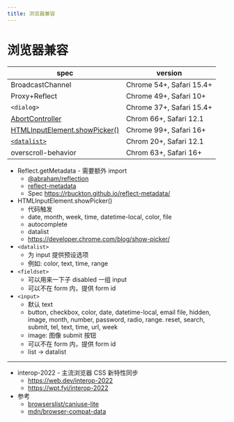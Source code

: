 ```yaml
---
title: 浏览器兼容
---
```


# 浏览器兼容

| spec                            | version                  |
| ------------------------------- | ------------------------ |
| BroadcastChannel                | Chrome 54+, Safari 15.4+ |
| Proxy+Reflect                   | Chrome 49+, Safari 10+   |
| `<dialog>`                      | Chrome 37+, Safari 15.4+ |
| [AbortController]               | Chrom 66+, Safari 12.1   |
| [HTMLInputElement.showPicker()] | Chrome 99+, Safari 16+   |
| [`<datalist>`]                  | Chrom 20+, Safari 12.1   |
| overscroll-behavior             | Chrom 63+, Safari 16+    |

- Reflect.getMetadata - 需要额外 import
  - [@abraham/reflection](https://github.com/abraham/reflection)
  - [reflect-metadata](https://github.com/rbuckton/reflect-metadata)
  - Spec https://rbuckton.github.io/reflect-metadata/
- HTMLInputElement.showPicker()
  - 代码触发
  - date, month, week, time, datetime-local, color, file
  - autocomplete
  - datalist
  - https://developer.chrome.com/blog/show-picker/
- `<datalist>`
  - 为 input 提供预设选项
  - 例如: color, text, time, range
- `<fieldset>`
  - 可以用来一下子 disabled 一组 input
  - 可以不在 form 内，提供 form id
- `<input>`
  - 默认 text
  - button, checkbox, color, date, datetime-local, email file, hidden, image, month, number, password, radio, range. reset, search, submit, tel, text, time, url, week
  - image: 图像 submit 按钮
  - 可以不在 form 内，提供 form id
  - list -> datalist

[abortcontroller]: https://developer.mozilla.org/en-US/docs/Web/API/AbortController
[htmlinputelement.showpicker()]: https://developer.mozilla.org/en-US/docs/Web/API/HTMLInputElement/showPicker
[`<datalist>`]: https://developer.mozilla.org/en-US/docs/Web/HTML/Element/datalist

---

- interop-2022 - 主流浏览器 CSS 新特性同步
  - https://web.dev/interop-2022
  - https://wpt.fyi/interop-2022
- 参考
  - [browserslist/caniuse-lite](https://github.com/browserslist/caniuse-lite)
  - [mdn/browser-compat-data](https://github.com/mdn/browser-compat-data)
